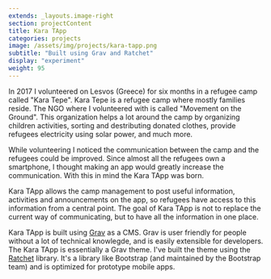 ```yaml
---
extends: _layouts.image-right
section: projectContent
title: Kara TApp
categories: projects
image: /assets/img/projects/kara-tapp.png
subtitle: "Built using Grav and Ratchet"
display: "experiment"
weight: 95
---
```


In 2017 I volunteered on Lesvos (Greece) for six months in a refugee camp called "Kara Tepe". Kara Tepe is a refugee camp where mostly families reside. The NGO where I volunteered with is called "Movement on the Ground". This organization helps a lot around the camp by organizing children activities, sorting and destributing donated clothes, provide refugees electricity using solar power, and much more.

While volunteering I noticed the communication between the camp and the refugees could be improved. Since almost all the refugees own a smartphone, I thought making an app would greatly increase the communication. With this in mind the Kara TApp was born.

Kara TApp allows the camp management to post useful information, activities and announcements on the app, so refugees have access to this information from a central point. The goal of Kara TApp is not to replace the current way of communicating, but to have all the information in one place.

Kara TApp is built using <a href="https://getgrav.org/" target="_blank">Grav</a> as a CMS. Grav is user friendly for people without a lot of technical knowlegde, and is easily extensible for developers. The Kara TApp is essentially a Grav theme. I've built the theme using the <a href="http://goratchet.com/" target="_blank">Ratchet</a> library. It's a library like Bootstrap (and maintained by the Bootstrap team) and is optimized for prototype mobile apps. 
